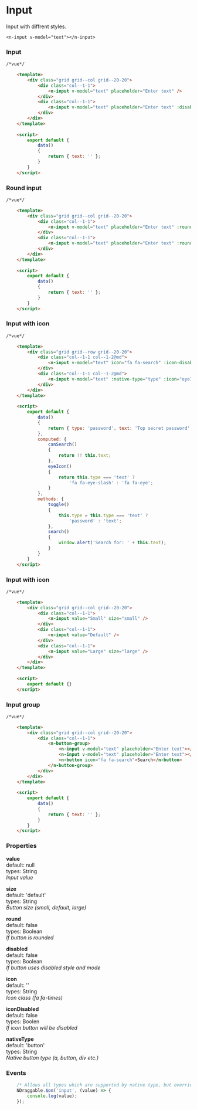 # Input
Input with diffrent styles.

```vue
<n-input v-model="text"></n-input>
```

### Input

```html
/*vue*/

    <template>
        <div class="grid grid--col grid--20-20">
            <div class="col--1-1">
                <n-input v-model="text" placeholder="Enter text" />
            </div>
            <div class="col--1-1">
                <n-input v-model="text" placeholder="Enter text" :disabled="true" />
            </div>
        </div>
    </template>
    
    <script>
        export default {
            data()
            {
                return { text: '' };
            }
        } 
    </script>

```

### Round input

```html
/*vue*/

    <template>
        <div class="grid grid--col grid--20-20">
            <div class="col--1-1">
                <n-input v-model="text" placeholder="Enter text" :round="true" />
            </div>
            <div class="col--1-1">
                <n-input v-model="text" placeholder="Enter text" :round="true" :disabled="true" />
            </div>
        </div>
    </template>
    
    <script>
        export default {
            data()
            {
                return { text: '' };
            }
        } 
    </script>

```

### Input with icon

```html
/*vue*/

    <template>
        <div class="grid grid--row grid--20-20">
            <div class="col--1-1 col--1-2@md">
                <n-input v-model="text" icon="fa fa-search" :icon-disabled="!canSearch" icon-position="before" @icon-click="search" />
            </div>
            <div class="col--1-1 col--1-2@md">
                <n-input v-model="text" :native-type="type" :icon="eyeIcon" icon-position="after"  @icon-click="toggle" />
            </div>
        </div>
    </template>
    
    <script>
        export default {
            data()
            {
                return { type: 'password', text: 'Top secret password' };
            },
            computed: {
                canSearch()
                {
                    return !! this.text;
                },
                eyeIcon()
                {
                    return this.type === 'text' ?
                        'fa fa-eye-slash' : 'fa fa-eye';
                }
            },
            methods: {
                toggle()
                {
                    this.type = this.type === 'text' ?
                        'password' : 'text';
                },
                search()
                {
                    window.alert('Search for: ' + this.text);
                }
            }
        } 
    </script>

```

### Input with icon

```html
/*vue*/

    <template>
        <div class="grid grid--col grid--20-20">
            <div class="col--1-1">
                <n-input value="Small" size="small" />
            </div>
            <div class="col--1-1">
                <n-input value="Default" />
            </div>
            <div class="col--1-1">
                <n-input value="Large" size="large" />
            </div>
        </div>
    </template>
    
    <script>
        export default {} 
    </script>

```

### Input group

```html
/*vue*/

    <template>
        <div class="grid grid--col grid--20-20">
            <div class="col--1-1">
                <n-button-group>
                    <n-input v-model="text" placeholder="Enter text"></n-input>
                    <n-input v-model="text" placeholder="Enter text"></n-input>
                    <n-button icon="fa fa-search">Search</n-button>
                </n-button-group>
            </div>
        </div>
    </template>
    
    <script>
        export default {
            data()
            {
                return { text: '' };
            }
        } 
    </script>

```

### Properties
**value**  
default: null  
types: String  
_Input value_

**size**  
default: 'default'  
types: String  
_Button size (small, default, large)_

**round**  
default: false  
types: Boolean  
_If button is rounded_

**disabled**  
default: false  
types: Boolean  
_If button uses disabled style and mode_

**icon**  
default: ''  
types: String  
_Icon class (fa fa-times)_

**iconDisabled**  
default: false  
types: Boolen  
_If icon button will be disabled_

**nativeType**  
default: 'button'  
types: String  
_Native button type (a, button, div etc.)_

### Events
```javascript
    /* Allows all types which are supported by native type, but overrides default input event */
    NDraggable.$on('input', (value) => {
        console.log(value);
    });
```